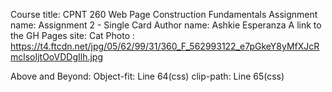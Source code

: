 Course title: CPNT 260 Web Page Construction Fundamentals
Assignment name: Assignment 2 - Single Card
Author name: Ashkie Esperanza
A link to the GH Pages site: 
Cat Photo : https://t4.ftcdn.net/jpg/05/62/99/31/360_F_562993122_e7pGkeY8yMfXJcRmclsoIjtOoVDDgIlh.jpg

Above and Beyond: 
Object-fit: Line 64(css)
clip-path: Line 65(css)